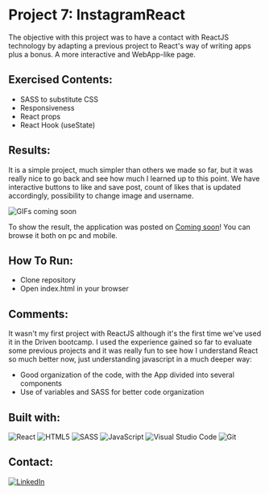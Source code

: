 # **Project 7: InstagramReact**

The objective with this project was to have a contact with ReactJS technology by adapting a previous project to React's way of writing apps plus a bonus. A more interactive and WebApp-like page.

## **Exercised Contents**:

-   SASS to substitute CSS
-   Responsiveness
-   React props
-   React Hook (useState)

## **Results**:

It is a simple project, much simpler than others we made so far, but it was really nice to go back and see how much I learned up to this point. We have interactive buttons to like and save post, count of likes that is updated accordingly, possibility to change image and username.

![GIFs coming soon]()

To show the result, the application was posted on [Coming soon]()! You can browse it both on pc and mobile.

## **How To Run**:

-   Clone repository
-   Open index.html in your browser

## **Comments**:

It wasn't my first project with ReactJS although it's the first time we've used it in the Driven bootcamp. I used the experience gained so far to evaluate some previous projects and it was really fun to see how I understand React so much better now, just understanding javascript in a much deeper way:

-   Good organization of the code, with the App divided into several components
-   Use of variables and SASS for better code organization

## Built with:

![React](https://img.shields.io/badge/React-20232A?style=for-the-badge&logo=react&logoColor=61DAFB)
![HTML5](https://img.shields.io/badge/html5-%23E34F26.svg?style=for-the-badge&logo=html5&logoColor=white)
![SASS](https://img.shields.io/badge/Sass-CC6699?style=for-the-badge&logo=sass&logoColor=white)
![JavaScript](https://img.shields.io/badge/JavaScript-F7DF1E?style=for-the-badge&logo=javascript&logoColor=black)
![Visual Studio Code](https://img.shields.io/badge/Visual_Studio_Code-0078D4?style=for-the-badge&logo=visual%20studio%20code&logoColor=white)
![Git](https://img.shields.io/badge/GIT-E44C30?style=for-the-badge&logo=git&logoColor=white)

## Contact:

[![LinkedIn][linkedin-shield]][linkedin-url]

[linkedin-shield]: https://img.shields.io/badge/LinkedIn-0077B5?style=for-the-badge&logo=linkedin&logoColor=white
[linkedin-url]: https://www.linkedin.com/in/domingosmiguel/
